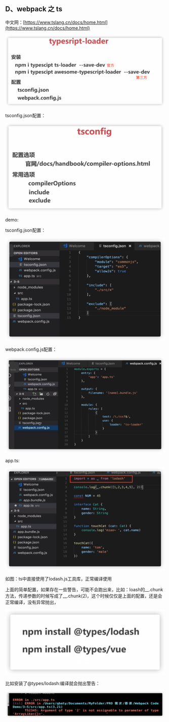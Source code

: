 ## D、webpack 之 ts

中文网：[https://www.tslang.cn/docs/home.html](https://www.tslang.cn/docs/home.html)

![](./fc375eb7-713d-4b37-9487-28eb91994648.png)  

tsconfig.json配置：

![](./a0446808-f54b-4b60-b0ec-a812824cb653.png)  

demo:

tsconfig.json配置：

![](./34b31d8d-50e3-44e7-a66b-fdaf91767eba.png)  

webpack.config.js配置：

![](./53433762-ae6f-4d28-bcec-d8df7e6456b3.png)  

app.ts:

![](./5a7711ca-b7be-4dcd-9672-1d15a4f838b3.png)  

如图：ts中直接使用了lodash.js工具库，正常编译使用

上面的简单配置，如果存在一些警告，可能不会跑出来，比如：loash的\_\_.chunk方法，传递参数的时候写成了\_\_.chunk(2)，这个时候仅仅是上面的配置，还是会正常编译，没有异常抛出，

![](./5de2e6e9-4f17-4432-a5bc-a55e7a07411a.png)  

比如安装了@types/lodash:编译就会抛出警告：

![](./5c784cb9-a0e6-4e81-9e97-4632990bacfa.png)